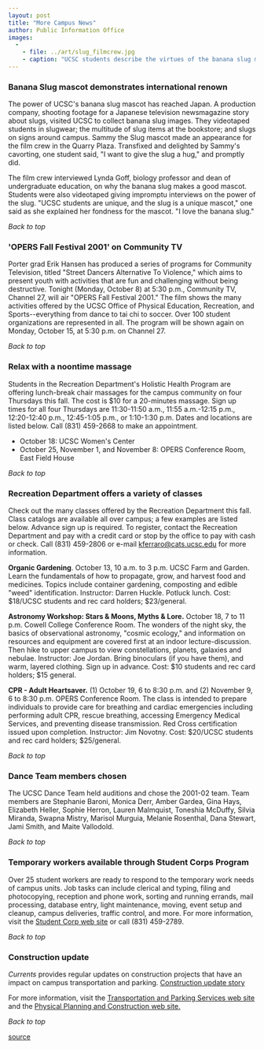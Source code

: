 ```yaml
---
layout: post
title: "More Campus News"
author: Public Information Office
images:
  -
    - file: ../art/slug_filmcrew.jpg
    - caption: "UCSC students describe the virtues of the banana slug mascot for a Japanese newsmagazine. Photo: Ann Gibb"
---
```


### Banana Slug mascot demonstrates international renown

  
The power of UCSC's banana slug mascot has reached Japan. A production company, shooting footage for a Japanese television newsmagazine story about slugs, visited UCSC to collect banana slug images. They videotaped students in slugwear; the multitude of slug items at the bookstore; and slugs on signs around campus. Sammy the Slug mascot made an appearance for the film crew in the Quarry Plaza. Transfixed and delighted by Sammy's cavorting, one student said, "I want to give the slug a hug," and promptly did.  
  
The film crew interviewed Lynda Goff, biology professor and dean of undergraduate education, on why the banana slug makes a good mascot. Students were also videotaped giving impromptu interviews on the power of the slug. "UCSC students are unique, and the slug is a unique mascot," one said as she explained her fondness for the mascot. "I love the banana slug."

_Back to top_

### 'OPERS Fall Festival 2001' on Community TV

Porter grad Erik Hansen has produced a series of programs for Community Television, titled "Street Dancers Alternative To Violence," which aims to present youth with activities that are fun and challenging without being destructive. Tonight (Monday, October 8) at 5:30 p.m., Community TV, Channel 27, will air "OPERS Fall Festival 2001." The film shows the many activities offered by the UCSC Office of Physical Education, Recreation, and Sports--everything from dance to tai chi to soccer. Over 100 student organizations are represented in all. The program will be shown again on Monday, October 15, at 5:30 p.m. on Channel 27.

_Back to top_

### Relax with a noontime massage

Students in the Recreation Department's Holistic Health Program are offering lunch-break chair massages for the campus community on four Thursdays this fall. The cost is $10 for a 20-minutes massage. Sign up times for all four Thursdays are 11:30-11:50 a.m., 11:55 a.m.-12:15 p.m., 12:20-12:40 p.m., 12:45-1:05 p.m., or 1:10-1:30 p.m. Dates and locations are listed below. Call (831) 459-2668 to make an appointment.

* October 18: UCSC Women's Center
* October 25, November 1, and November 8: OPERS Conference Room, East Field House

_Back to top_

### Recreation Department offers a variety of classes

Check out the many classes offered by the Recreation Department this fall. Class catalogs are available all over campus; a few examples are listed below. Advance sign up is required. To register, contact the Recreation Department and pay with a credit card or stop by the office to pay with cash or check. Call (831) 459-2806 or e-mail [kferraro@cats.ucsc.edu][1] for more information.

**Organic Gardening**. October 13, 10 a.m. to 3 p.m. UCSC Farm and Garden. Learn the fundamentals of how to propagate, grow, and harvest food and medicines. Topics include container gardening, composting and edible "weed" identification. Instructor: Darren Huckle. Potluck lunch. Cost: $18/UCSC students and rec card holders; $23/general.

**Astronomy Workshop: Stars & Moons, Myths & Lore.** October 18, 7 to 11 p.m. Cowell College Conference Room. The wonders of the night sky, the basics of observational astronomy, "cosmic ecology," and information on resources and equipment are covered first at an indoor lecture-discussion. Then hike to upper campus to view constellations, planets, galaxies and nebulae. Instructor: Joe Jordan. Bring binoculars (if you have them), and warm, layered clothing. Sign up in advance. Cost: $10 students and rec card holders; $15 general.

**CPR - Adult Heartsaver.** (1) October 19, 6 to 8:30 p.m. and (2) November 9, 6 to 8:30 p.m. OPERS Conference Room. The class is intended to prepare individuals to provide care for breathing and cardiac emergencies including performing adult CPR, rescue breathing, accessing Emergency Medical Services, and preventing disease transmission. Red Cross certification issued upon completion. Instructor: Jim Novotny. Cost: $20/UCSC students and rec card holders; $25/general.

_Back to top_

### Dance Team members chosen

The UCSC Dance Team held auditions and chose the 2001-02 team. Team members are Stephanie Baroni, Monica Derr, Amber Gardea, Gina Hays, Elizabeth Heller, Sophie Herron, Lauren Malmquist, Toneshia McDuffy, Silvia Miranda, Swapna Mistry, Marisol Murguia, Melanie Rosenthal, Dana Stewart, Jami Smith, and Maite Vallodold.

_Back to top_

### Temporary workers available through Student Corps Program

Over 25 student workers are ready to respond to the temporary work needs of campus units. Job tasks can include clerical and typing, filing and photocopying, reception and phone work, sorting and running errands, mail processing, database entry, light maintenance, moving, event setup and cleanup, campus deliveries, traffic control, and more. For more information, visit the [Student Corp web site][2] or call (831) 459-2789.

_Back to top_

### Construction update

_Currents_ provides regular updates on construction projects that have an impact on campus transportation and parking. [Construction update story][3]

For more information, visit the [Transportation and Parking Services web site][4] and the [Physical Planning and Construction web site.][5]

_Back to top_  

[1]: mailto:kferraro@cats.ucsc.edu
[2]: http://www2.ucsc.edu/careers/staff/studentcorps.html
[3]: ../../construction.html
[4]: http://www2.ucsc.edu/taps/
[5]: http://www2.ucsc.edu/ppc/

[source](http://www1.ucsc.edu/currents/01-02/10-08/morenews.html "Permalink to morenews")
